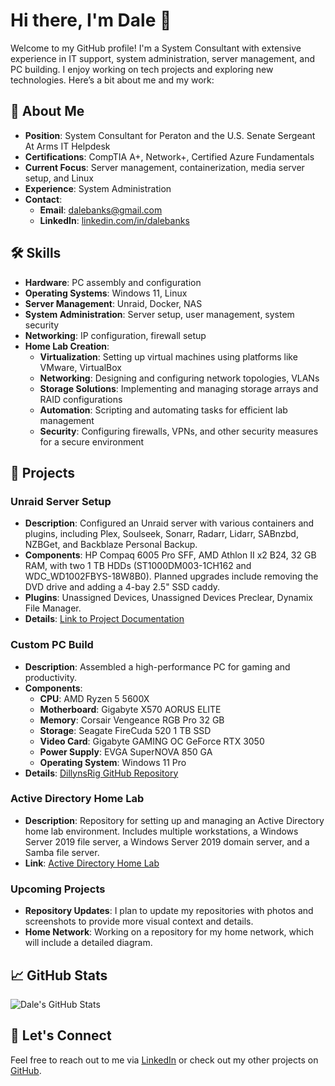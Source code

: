 # Hi there, I'm Dale 👋

Welcome to my GitHub profile! I'm a System Consultant with extensive experience in IT support, system administration, server management, and PC building. I enjoy working on tech projects and exploring new technologies. Here’s a bit about me and my work:

## 🚀 About Me

- **Position**: System Consultant for Peraton and the U.S. Senate Sergeant At Arms IT Helpdesk
- **Certifications**: CompTIA A+, Network+, Certified Azure Fundamentals
- **Current Focus**: Server management, containerization, media server setup, and Linux
- **Experience**: System Administration
- **Contact**: 
  - **Email**: [dalebanks@gmail.com](mailto:dalebanks@gmail.com)
  - **LinkedIn**: [linkedin.com/in/dalebanks](https://www.linkedin.com/in/dalebanks)

## 🛠️ Skills

- **Hardware**: PC assembly and configuration
- **Operating Systems**: Windows 11, Linux
- **Server Management**: Unraid, Docker, NAS
- **System Administration**: Server setup, user management, system security
- **Networking**: IP configuration, firewall setup
- **Home Lab Creation**:
  - **Virtualization**: Setting up virtual machines using platforms like VMware, VirtualBox
  - **Networking**: Designing and configuring network topologies, VLANs
  - **Storage Solutions**: Implementing and managing storage arrays and RAID configurations
  - **Automation**: Scripting and automating tasks for efficient lab management
  - **Security**: Configuring firewalls, VPNs, and other security measures for a secure environment

## 💼 Projects

### **Unraid Server Setup**
- **Description**: Configured an Unraid server with various containers and plugins, including Plex, Soulseek, Sonarr, Radarr, Lidarr, SABnzbd, NZBGet, and Backblaze Personal Backup. 
- **Components**: HP Compaq 6005 Pro SFF, AMD Athlon II x2 B24, 32 GB RAM, with two 1 TB HDDs (ST1000DM003-1CH162 and WDC_WD1002FBYS-18W8B0). Planned upgrades include removing the DVD drive and adding a 4-bay 2.5" SSD caddy.
- **Plugins**: Unassigned Devices, Unassigned Devices Preclear, Dynamix File Manager.
- **Details**: [Link to Project Documentation](#)

### **Custom PC Build**
- **Description**: Assembled a high-performance PC for gaming and productivity.
- **Components**: 
  - **CPU**: AMD Ryzen 5 5600X
  - **Motherboard**: Gigabyte X570 AORUS ELITE
  - **Memory**: Corsair Vengeance RGB Pro 32 GB
  - **Storage**: Seagate FireCuda 520 1 TB SSD
  - **Video Card**: Gigabyte GAMING OC GeForce RTX 3050
  - **Power Supply**: EVGA SuperNOVA 850 GA
  - **Operating System**: Windows 11 Pro
- **Details**: [DillynsRig GitHub Repository](https://github.com/dxlebxnks/DillynsRig)

### **Active Directory Home Lab**
- **Description**: Repository for setting up and managing an Active Directory home lab environment. Includes multiple workstations, a Windows Server 2019 file server, a Windows Server 2019 domain server, and a Samba file server.
- **Link**: [Active Directory Home Lab](https://github.com/dxlebxnks/ActiveDirectoryHomeLab)

### **Upcoming Projects**
- **Repository Updates**: I plan to update my repositories with photos and screenshots to provide more visual context and details.
- **Home Network**: Working on a repository for my home network, which will include a detailed diagram.

## 📈 GitHub Stats

![Dale's GitHub Stats](https://github-readme-stats.vercel.app/api?username=dxlebxnks&show_icons=true&hide_title=true&hide_border=true)

## 🌟 Let's Connect

Feel free to reach out to me via [LinkedIn](https://www.linkedin.com/in/dalebanks) or check out my other projects on [GitHub](https://github.com/dxlebxnks?tab=repositories).

